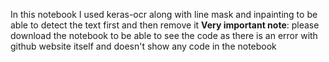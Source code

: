 In this notebook I used keras-ocr along with line mask and inpainting to be able to detect the text first and then remove it
**Very important note**: please download the notebook to be able to see the code as there is an error with github website itself and doesn't show any code in the notebook

